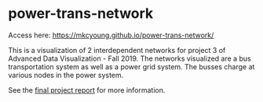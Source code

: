 # power-trans-network

Access here: https://mkcyoung.github.io/power-trans-network/

This is a visualization of 2 interdependent networks for project 3 of Advanced Data Visualization - Fall 2019. The networks visualized are a bus transportation system as well as a power grid system. The busses charge at various nodes in the power system.  

See the [final project report](project3report.pdf) for more information.
